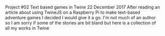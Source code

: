 Project    #02    Text based games in Twine   22  December 2017
After reading an article about using TwineJS on a Raspberry Pi to make 
text-based adventure games I decided I would give it a go. I'm not much of an
author so I am sorry if some of the stories are bit bland but here is a 
collection of all my works in Twine
